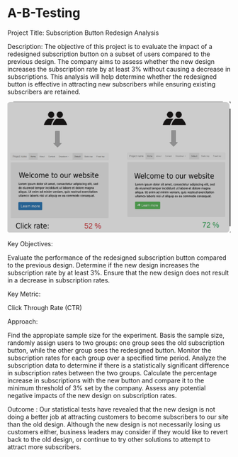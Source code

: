 # A-B-Testing

Project Title: Subscription Button Redesign Analysis

Description:
The objective of this project is to evaluate the impact of a redesigned subscription button on a subset of users compared to the previous design. The company aims to assess whether the new design increases the subscription rate by at least 3% without causing a decrease in subscriptions. This analysis will help determine whether the redesigned button is effective in attracting new subscribers while ensuring existing subscribers are retained.

![Image Description](https://github.com/karan2909/A-B-Testing/blob/main/A_B%20Testing.png)


Key Objectives:

Evaluate the performance of the redesigned subscription button compared to the previous design.
Determine if the new design increases the subscription rate by at least 3%.
Ensure that the new design does not result in a decrease in subscription rates.

Key Metric:

Click Through Rate (CTR)

Approach:

Find the appropiate sample size for the experiment.
Basis the sample size, randomly assign users to two groups: one group sees the old subscription button, while the other group sees the redesigned button.
Monitor the subscription rates for each group over a specified time period.
Analyze the subscription data to determine if there is a statistically significant difference in subscription rates between the two groups.
Calculate the percentage increase in subscriptions with the new button and compare it to the minimum threshold of 3% set by the company.
Assess any potential negative impacts of the new design on subscription rates.

Outcome : 
Our statistical tests have revealed that the new design is not doing a better job at attracting customers to become subscribers to our site than the old design. Although the new design is not necessarily losing us customers either, business leaders may consider if they would like to revert back to the old design, or continue to try other solutions to attempt to attract more subscribers.





